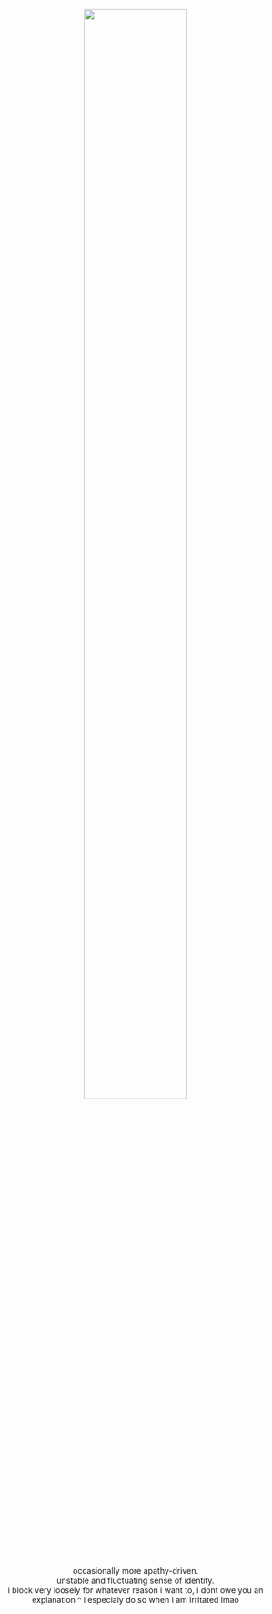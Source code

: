 
<p align="center">
<img style="width: 60%; height: 70%" src="https://file.garden/ZwwJTXO4W1VL_e-Z/fallout"> <br>
  occasionally more apathy-driven.<br>unstable and fluctuating sense of identity.<br>i block very loosely for whatever reason i want to, i dont owe you an explanation
  ^ i especialy do so when i am irritated lmao
<p align="center">
